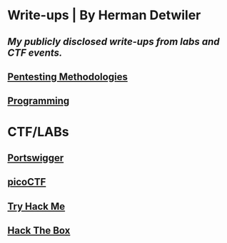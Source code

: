 # Write-ups | By Herman Detwiler
*My publicly disclosed write-ups from labs and CTF events.*
---
## [Pentesting Methodologies](/Methodology/README.md#methodologies)

## [Programming](/Programing-Examples)

# CTF/LABs

## [Portswigger](/Portswigger#portswigger-academy)

## [picoCTF](/picoCTF)

## [Try Hack Me](/TryHackMe)

## [Hack The Box](/Hack-The-Box#hack-the-box-write-ups)

